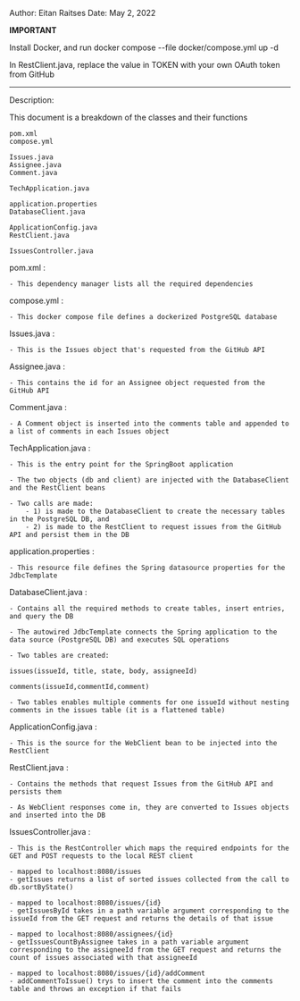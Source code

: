 Author: Eitan Raitses
Date: May 2, 2022

****IMPORTANT****

Install Docker, and run docker compose --file docker/compose.yml up -d

In RestClient.java, replace the value in TOKEN with your own OAuth token from GitHub
*****************

Description:

This document is a breakdown of the classes and their functions

	pom.xml
	compose.yml
	
	Issues.java
	Assignee.java
	Comment.java
	
	TechApplication.java

	application.properties
	DatabaseClient.java

	ApplicationConfig.java
	RestClient.java
	
	IssuesController.java

pom.xml :
	
	- This dependency manager lists all the required dependencies

compose.yml :
	
	- This docker compose file defines a dockerized PostgreSQL database

Issues.java :
	
	- This is the Issues object that's requested from the GitHub API

Assignee.java :
	
	- This contains the id for an Assignee object requested from the GitHub API

Comment.java :
	
	- A Comment object is inserted into the comments table and appended to a list of comments in each Issues object

TechApplication.java :
	
	- This is the entry point for the SpringBoot application

	- The two objects (db and client) are injected with the DatabaseClient and the RestClient beans
	
	- Two calls are made:
		- 1) is made to the DatabaseClient to create the necessary tables in the PostgreSQL DB, and 
		- 2) is made to the RestClient to request issues from the GitHub API and persist them in the DB

application.properties :
	
	- This resource file defines the Spring datasource properties for the JdbcTemplate

DatabaseClient.java :
	
	- Contains all the required methods to create tables, insert entries, and query the DB
	
	- The autowired JdbcTemplate connects the Spring application to the data source (PostgreSQL DB) and executes SQL operations

	- Two tables are created:
		
	issues(issueId, title, state, body, assigneeId) 

	comments(issueId,commentId,comment) 	
	
	- Two tables enables multiple comments for one issueId without nesting comments in the issues table (it is a flattened table)

ApplicationConfig.java :
	
	- This is the source for the WebClient bean to be injected into the RestClient
	
RestClient.java :

	- Contains the methods that request Issues from the GitHub API and persists them
	
	- As WebClient responses come in, they are converted to Issues objects and inserted into the DB


IssuesController.java :
	
	- This is the RestController which maps the required endpoints for the GET and POST requests to the local REST client

	- mapped to localhost:8080/issues
	- getIssues returns a list of sorted issues collected from the call to db.sortByState()

	- mapped to localhost:8080/issues/{id}
	- getIssuesById takes in a path variable argument corresponding to the issueId from the GET request and returns the details of that issue

	- mapped to localhost:8080/assignees/{id}
	- getIssuesCountByAssignee takes in a path variable argument corresponding to the assigneeId from the GET request and returns the count of issues associated with that assigneeId

	- mapped to localhost:8080/issues/{id}/addComment
	- addCommentToIssue() trys to insert the comment into the comments table and throws an exception if that fails
